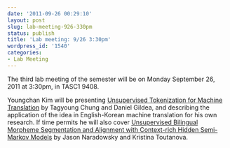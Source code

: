 ```yaml
---
date: '2011-09-26 00:29:10'
layout: post
slug: lab-meeting-926-330pm
status: publish
title: 'Lab meeting: 9/26 3:30pm'
wordpress_id: '1540'
categories:
- Lab Meeting
---
```



The third lab meeting of the semester will be on Monday September 26, 2011 at 3:30pm, in TASC1 9408.






Youngchan Kim will be presenting [Unsupervised Tokenization for Machine Translation](http://www.cs.rochester.edu/~gildea/pubs/chung-gildea-emnlp09.pdf) by Tagyoung Chung and Daniel Gildea, and describing the application of the idea in English-Korean machine translation for his own research. If time permits he will also cover [Unsupervised Bilingual Morpheme Segmentation and Alignment with Context-rich Hidden Semi-Markov Models](http://www.cs.umass.edu/~narad/_papers/P11-1090.pdf) by Jason Naradowsky and Kristina Toutanova.

